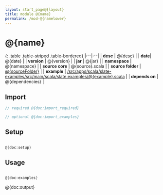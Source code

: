 ```yaml
---
layout: start_page@{layout}
title: module @{name}
permalink: /mod-@{namelower}
---
```


# @{name}

{: .table .table-striped .table-bordered}
|:--|:--|
| **desc** | @{desc} | 
| **date**| @{date} |
| **version** | @{version}  |
| **jar** | @{jar}  |
| **namespace** | @{namespace}  |
| **source core** | @{source}.scala  |
| **source folder** | [@{sourceFolder}](https://github.com/kishorereddy/blend-server/tree/master@{sourceFolder})  |
| **example** | [/src/apps/scala/slate-examples/src/main/scala/slate.examples/@{example}.scala](https://github.com/kishorereddy/blend-server/tree/master@{examplefile}) |
| **depends on** | @{dependencies}  |

## Import
```scala 
// required @{doc:import_required}

// optional @{doc:import_examples}

```

## Setup
```scala

@{doc:setup}

```

## Usage
```scala

@{doc:examples}

```

@{doc:output}
